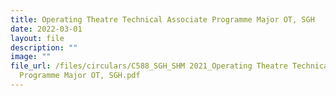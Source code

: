 ```yaml
---
title: Operating Theatre Technical Associate Programme Major OT, SGH
date: 2022-03-01
layout: file
description: ""
image: ""
file_url: /files/circulars/C588_SGH_SHM 2021_Operating Theatre Technical Associate
  Programme Major OT, SGH.pdf
---
```

